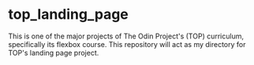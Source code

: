 # top_landing_page
This is one of the major projects of The Odin Project's (TOP) curriculum, specifically its flexbox course. This repository will act as my directory for TOP's landing page project.
